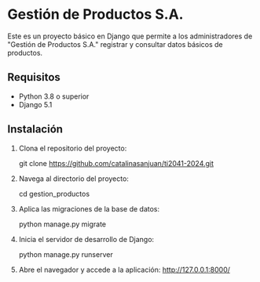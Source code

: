 # Gestión de Productos S.A.

Este es un proyecto básico en Django que permite a los administradores de "Gestión de Productos S.A." registrar y consultar datos básicos de productos.

## Requisitos

- Python 3.8 o superior
- Django 5.1

## Instalación

1. Clona el repositorio del proyecto:

   git clone https://github.com/catalinasanjuan/ti2041-2024.git

2. Navega al directorio del proyecto:

   cd gestion_productos

3. Aplica las migraciones de la base de datos:

    python manage.py migrate

4. Inicia el servidor de desarrollo de Django:

    python manage.py runserver

5. Abre el navegador y accede a la aplicación:
    http://127.0.0.1:8000/
    